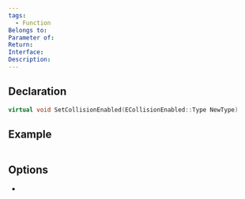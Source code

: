```yaml
---
tags:
  - Function
Belongs to: 
Parameter of: 
Return: 
Interface: 
Description:
---
```


## Declaration

```cpp
virtual void SetCollisionEnabled(ECollisionEnabled::Type NewType)
```

## Example

```cpp
```

## Options
- 